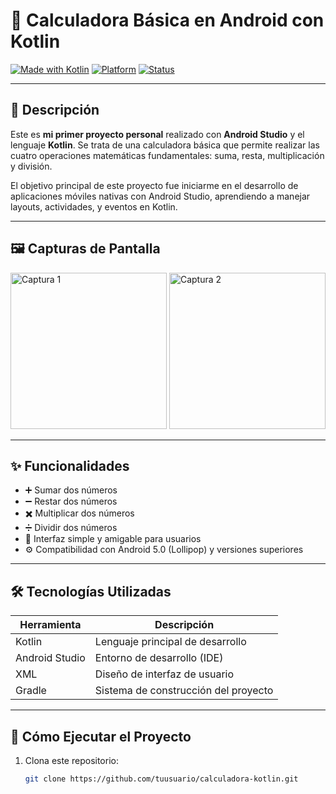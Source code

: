 # 📱 Calculadora Básica en Android con Kotlin

[![Made with Kotlin](https://img.shields.io/badge/Made%20with-Kotlin-blueviolet.svg)](https://kotlinlang.org/)
[![Platform](https://img.shields.io/badge/Platform-Android-green.svg)](https://developer.android.com)
[![Status](https://img.shields.io/badge/Estado-En%20Desarrollo-yellow)]()

---

## 🧮 Descripción

Este es **mi primer proyecto personal** realizado con **Android Studio** y el lenguaje **Kotlin**. Se trata de una calculadora básica que permite realizar las cuatro operaciones matemáticas fundamentales: suma, resta, multiplicación y división.

El objetivo principal de este proyecto fue iniciarme en el desarrollo de aplicaciones móviles nativas con Android Studio, aprendiendo a manejar layouts, actividades, y eventos en Kotlin.

---

## 🖼️ Capturas de Pantalla

<!-- Puedes añadir imágenes reales más adelante -->
<img src="https://via.placeholder.com/250x500?text=Captura+1" alt="Captura 1" width="250"/>
<img src="https://via.placeholder.com/250x500?text=Captura+2" alt="Captura 2" width="250"/>

---

## ✨ Funcionalidades

- ➕ Sumar dos números
- ➖ Restar dos números
- ✖️ Multiplicar dos números
- ➗ Dividir dos números
- 📱 Interfaz simple y amigable para usuarios
- ⚙️ Compatibilidad con Android 5.0 (Lollipop) y versiones superiores

---

## 🛠️ Tecnologías Utilizadas

| Herramienta      | Descripción                           |
|------------------|---------------------------------------|
| Kotlin           | Lenguaje principal de desarrollo      |
| Android Studio   | Entorno de desarrollo (IDE)           |
| XML              | Diseño de interfaz de usuario         |
| Gradle           | Sistema de construcción del proyecto  |

---

## 🚀 Cómo Ejecutar el Proyecto

1. Clona este repositorio:
   ```bash
   git clone https://github.com/tuusuario/calculadora-kotlin.git

